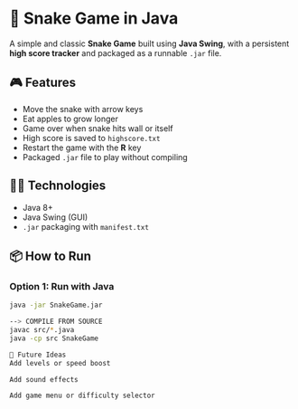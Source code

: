 # 🐍 Snake Game in Java

A simple and classic **Snake Game** built using **Java Swing**, with a persistent **high score tracker** and packaged as a runnable `.jar` file.

## 🎮 Features

- Move the snake with arrow keys
- Eat apples to grow longer
- Game over when snake hits wall or itself
- High score is saved to `highscore.txt`
- Restart the game with the **R** key
- Packaged `.jar` file to play without compiling

## 🧑‍💻 Technologies

- Java 8+
- Java Swing (GUI)
- `.jar` packaging with `manifest.txt`

## 📦 How to Run

### Option 1: Run with Java

```bash
java -jar SnakeGame.jar

--> COMPILE FROM SOURCE
javac src/*.java
java -cp src SnakeGame

🚀 Future Ideas
Add levels or speed boost

Add sound effects

Add game menu or difficulty selector
